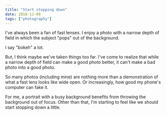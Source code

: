 ```yaml
---
title: "Start stopping down"
date: 2018-11-09
tags: ["photography"]
---
```


I've always been a fan of fast lenses. I enjoy a photo with a narrow
depth of field in which the subject "pops" out of the background.

I say "bokeh" a lot.

But, I think maybe we've taken things too far. I've come to realize that while a narrow depth
of field can make a good photo better, it can't make a bad photo into a good photo. 

So many photos (including mine) are nothing more than a demonstration of what a fast lens looks like wide open. Or increasingly, how good my phone's computer can fake it.

For me, a portrait with a busy background benefits from throwing the background out of focus. Other than that, I'm starting to feel like we should start stopping down a little.
